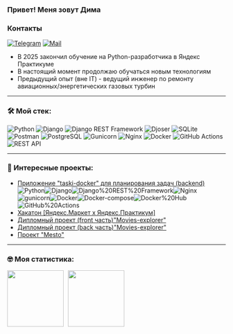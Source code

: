 ### Привет! Меня зовут Дима

### Контакты 

[![Telegram](https://img.shields.io/badge/Telegram-blue?logo=telegram&logoColor=white)](https://t.me/Dim_0_n)
[![Mail](https://img.shields.io/badge/Email-red?logo=gmail&logoColor=white)](mailto:D.Nikolaev94@mail.ru)


- В 2025 закончил обучение на Python-разработчика в Яндекс Практикуме
- В настоящий момент продолжаю обучаться новым технологиям
- Предыдущий опыт (вне IT) - ведущий инженер по ремонту авиационных/энергетических газовых турбин

---

### &#128736; Мой стек:
![Python](https://img.shields.io/badge/Python-3776AB?style=for-the-badge&logo=python&logoColor=white)
![Django](https://img.shields.io/badge/Django-092E20?style=for-the-badge&logo=django&logoColor=white)
![Django REST Framework](https://img.shields.io/badge/Django%20REST%20Framework-092E20?style=for-the-badge&logo=django&logoColor=white)
![Djoser](https://img.shields.io/badge/Djoser-092E20?style=for-the-badge&logo=djoser&logoColor=white)
![SQLite](https://img.shields.io/badge/SQLite-003B57?style=for-the-badge&logo=sqlite&logoColor=white)
![Postman](https://img.shields.io/badge/Postman-FF6C37?style=for-the-badge&logo=postman&logoColor=white)
![PostgreSQL](https://img.shields.io/badge/PostgreSQL-4169E1?style=for-the-badge&logo=postgresql&logoColor=white)
![Gunicorn](https://img.shields.io/badge/Gunicorn-499848?style=for-the-badge&logo=gunicorn&logoColor=white)
![Nginx](https://img.shields.io/badge/Nginx-009639?style=for-the-badge&logo=nginx&logoColor=white)
![Docker](https://img.shields.io/badge/Docker-2496ED?style=for-the-badge&logo=docker&logoColor=white)
![GitHub Actions](https://img.shields.io/badge/GitHub_Actions-2088FF?style=for-the-badge&logo=github-actions&logoColor=white)
![REST API](https://img.shields.io/badge/REST%20API-%23266999.svg?style=for-the-badge)

---

### &#127875; Интересные проекты:
- [Приложение "taski-docker" для планирования задач (backend)](https://github.com/MrFR0D0/taski-docker.git)<img src="https://img.shields.io/badge/Python-yellow?logo=Python&logoColor=white" alt="Python" title="Python"/><img src="https://img.shields.io/badge/Django-yellow?logo=Django&logoColor=white" alt="Django" title="Django"/><img src="https://img.shields.io/badge/Django%20REST%20Framework-yellow?logo=Django&logoColor=white" alt="Django%20REST%20Framework" title="Django%20REST%20Framework"/><img src="https://img.shields.io/badge/Nginx-yellow?logo=Nginx&logoColor=white" alt="Nginx" title="Nginx"/><img src="https://img.shields.io/badge/gunicorn-yellow?logo=gunicorn&logoColor=white" alt="gunicorn" title="gunicorn"/><img src="https://img.shields.io/badge/Docker-yellow?logo=Docker&logoColor=white" alt="Docker" title="Docker"/><img src="https://img.shields.io/badge/Docker&ndash;compose-yellow?logo=Docker&logoColor=white" alt="Docker-compose" title="Docker-compose"/><img src="https://img.shields.io/badge/Docker%20Hub-yellow?logo=Docker&logoColor=white" alt="Docker%20Hub" title="Docker%20Hub"/><img src="https://img.shields.io/badge/GitHub%20Actions-yellow?logo=GitHub%20Actions&logoColor=white" alt="GitHub%20Actions" title="GitHub%20Actions"/>
- [Хакатон [Яндекс.Маркет х Яндекс.Практикум]](https://github.com/timuritodev/yandex_hackaton_pack_project)
- [Дипломный проект (front часть)"Movies-explorer"](https://github.com/timuritodev/movies-explorer-frontend)
- [Дипломный проект (back часть)"Movies-explorer"](https://github.com/timuritodev/movies-explorer-api)
- [Проект "Mesto"](https://github.com/timuritodev/react-mesto-api-full)

---

### &#129299; Моя статистика:
<a href="https://github-readme-stats.vercel.app/api?username=MrFR0D0&hide=contribs&show_icons=true">
  <img  align="left" height="130" style="margin-right: 10px" src="https://github-readme-stats.vercel.app/api?username=MrFR0D0&hide=contribs&show_icons=true" />
</a>
<a href="https://github-readme-stats.vercel.app/api/top-langs/?username=MrFR0D0&layout=compact">
  <img align="left" height="130" src="https://github-readme-stats.vercel.app/api/top-langs/?username=MrFR0D0&layout=compact" />
</a>
</div>